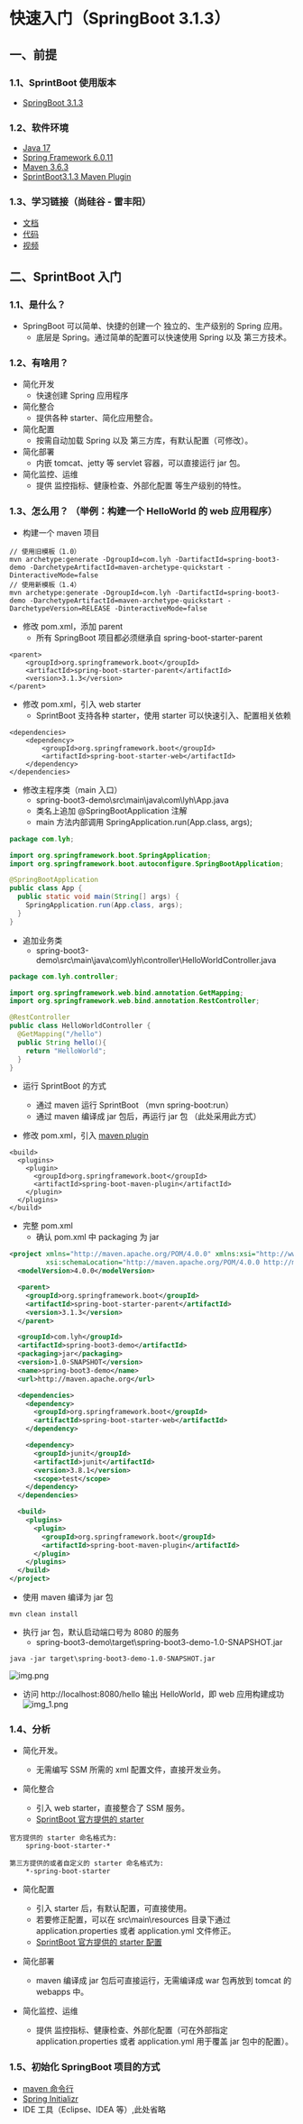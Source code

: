 # 快速入门（SpringBoot 3.1.3）

## 一、前提
### 1.1、SprintBoot 使用版本
+ [SpringBoot 3.1.3](https://docs.spring.io/spring-boot/docs/3.1.3/reference/htmlsingle/)

### 1.2、软件环境
+ [Java 17](https://www.oracle.com/java/technologies/downloads/#jdk17-windows)
+ [Spring Framework 6.0.11](https://docs.spring.io/spring-framework/reference/index.html)
+ [Maven 3.6.3](https://maven.apache.org/download.cgi)
+ [SprintBoot3.1.3 Maven Plugin](https://docs.spring.io/spring-boot/docs/3.1.3/maven-plugin/reference/htmlsingle/)

### 1.3、学习链接（尚硅谷 - 雷丰阳）
+ [文档](https://www.yuque.com/leifengyang/springboot3)
+ [代码](https://gitee.com/leifengyang/spring-boot-3)
+ [视频](https://www.bilibili.com/video/BV1Es4y1q7Bf/)

## 二、SprintBoot 入门
### 1.1、是什么？
+ SpringBoot 可以简单、快捷的创建一个 独立的、生产级别的 Spring 应用。
    + 底层是 Spring。通过简单的配置可以快速使用 Spring 以及 第三方技术。

### 1.2、有啥用？
+ 简化开发
    + 快速创建 Spring 应用程序
+ 简化整合
    + 提供各种 starter、简化应用整合。
+ 简化配置
    + 按需自动加载 Spring 以及 第三方库，有默认配置（可修改）。
+ 简化部署
    + 内嵌 tomcat、jetty 等 servlet 容器，可以直接运行 jar 包。
+ 简化监控、运维
    + 提供 监控指标、健康检查、外部化配置 等生产级别的特性。

### 1.3、怎么用？ （举例：构建一个 HelloWorld 的 web 应用程序）
+ 构建一个 maven 项目
```text
// 使用旧模板（1.0）
mvn archetype:generate -DgroupId=com.lyh -DartifactId=spring-boot3-demo -DarchetypeArtifactId=maven-archetype-quickstart -DinteractiveMode=false
// 使用新模板（1.4）
mvn archetype:generate -DgroupId=com.lyh -DartifactId=spring-boot3-demo -DarchetypeArtifactId=maven-archetype-quickstart -DarchetypeVersion=RELEASE -DinteractiveMode=false
```

+ 修改 pom.xml，添加 parent
    + 所有 SpringBoot 项目都必须继承自 spring-boot-starter-parent
```text
<parent>
    <groupId>org.springframework.boot</groupId>
    <artifactId>spring-boot-starter-parent</artifactId>
    <version>3.1.3</version>
</parent>
```

+ 修改 pom.xml，引入 web starter
    + SprintBoot 支持各种 starter，使用 starter 可以快速引入、配置相关依赖
```text
<dependencies>
    <dependency>
        <groupId>org.springframework.boot</groupId>
        <artifactId>spring-boot-starter-web</artifactId>
    </dependency>
</dependencies>
```

+ 修改主程序类（main 入口）
    + spring-boot3-demo\src\main\java\com\lyh\App.java
    + 类名上追加 @SpringBootApplication 注解
    + main 方法内部调用 SpringApplication.run(App.class, args);
```java
package com.lyh;

import org.springframework.boot.SpringApplication;
import org.springframework.boot.autoconfigure.SpringBootApplication;

@SpringBootApplication
public class App {
  public static void main(String[] args) {
    SpringApplication.run(App.class, args);
  }
}
```

+ 追加业务类
    + spring-boot3-demo\src\main\java\com\lyh\controller\HelloWorldController.java
```java
package com.lyh.controller;

import org.springframework.web.bind.annotation.GetMapping;
import org.springframework.web.bind.annotation.RestController;

@RestController
public class HelloWorldController {
  @GetMapping("/hello")
  public String hello(){
    return "HelloWorld";
  }
}
```

+ 运行 SprintBoot 的方式
    + 通过 maven 运行 SprintBoot （mvn spring-boot:run）
    + 通过 maven 编译成 jar 包后，再运行 jar 包  （此处采用此方式）

+ 修改 pom.xml，引入 [maven plugin](https://docs.spring.io/spring-boot/docs/3.1.3/maven-plugin/reference/htmlsingle/) 
```text
<build>
  <plugins>
    <plugin>
      <groupId>org.springframework.boot</groupId>
      <artifactId>spring-boot-maven-plugin</artifactId>
    </plugin>
  </plugins>
</build>
```

+ 完整 pom.xml
    + 确认 pom.xml 中 packaging 为 jar
```xml
<project xmlns="http://maven.apache.org/POM/4.0.0" xmlns:xsi="http://www.w3.org/2001/XMLSchema-instance"
         xsi:schemaLocation="http://maven.apache.org/POM/4.0.0 http://maven.apache.org/maven-v4_0_0.xsd">
  <modelVersion>4.0.0</modelVersion>

  <parent>
    <groupId>org.springframework.boot</groupId>
    <artifactId>spring-boot-starter-parent</artifactId>
    <version>3.1.3</version>
  </parent>

  <groupId>com.lyh</groupId>
  <artifactId>spring-boot3-demo</artifactId>
  <packaging>jar</packaging>
  <version>1.0-SNAPSHOT</version>
  <name>spring-boot3-demo</name>
  <url>http://maven.apache.org</url>

  <dependencies>
    <dependency>
      <groupId>org.springframework.boot</groupId>
      <artifactId>spring-boot-starter-web</artifactId>
    </dependency>

    <dependency>
      <groupId>junit</groupId>
      <artifactId>junit</artifactId>
      <version>3.8.1</version>
      <scope>test</scope>
    </dependency>
  </dependencies>

  <build>
    <plugins>
      <plugin>
        <groupId>org.springframework.boot</groupId>
        <artifactId>spring-boot-maven-plugin</artifactId>
      </plugin>
    </plugins>
  </build>
</project>
```

+ 使用 maven 编译为 jar 包 
```text
mvn clean install
```

+ 执行 jar 包，默认启动端口号为 8080 的服务 
    + spring-boot3-demo\target\spring-boot3-demo-1.0-SNAPSHOT.jar
```text
java -jar target\spring-boot3-demo-1.0-SNAPSHOT.jar
```
![img.png](img/basic/img.png)

+ 访问 http://localhost:8080/hello 输出 HelloWorld，即 web 应用构建成功
![img_1.png](img/basic/img_1.png)

### 1.4、分析
+ 简化开发。
    + 无需编写 SSM 所需的 xml 配置文件，直接开发业务。

+ 简化整合
    + 引入 web starter，直接整合了 SSM 服务。 
    + [SprintBoot 官方提供的 starter](https://docs.spring.io/spring-boot/docs/current/reference/html/using.html#using.build-systems.starters)
```text
官方提供的 starter 命名格式为:
    spring-boot-starter-*
    
第三方提供的或者自定义的 starter 命名格式为:
    *-spring-boot-starter
```

+ 简化配置
    + 引入 starter 后，有默认配置，可直接使用。
    + 若要修正配置，可以在 src\main\resources 目录下通过 application.properties 或者 application.yml 文件修正。
    + [SprintBoot 官方提供的 starter 配置](https://docs.spring.io/spring-boot/docs/current/reference/html/application-properties.html#appendix.application-properties)

+ 简化部署
    + maven 编译成 jar 包后可直接运行，无需编译成 war 包再放到 tomcat 的 webapps 中。

+ 简化监控、运维
    + 提供 监控指标、健康检查、外部化配置（可在外部指定 application.properties 或者 application.yml 用于覆盖 jar 包中的配置）。

### 1.5、初始化 SpringBoot 项目的方式
+ [maven 命令行](./#13-helloworld-web)
+ [Spring Initializr](https://start.spring.io/)
+ IDE 工具（Eclipse、IDEA 等）,此处省略



